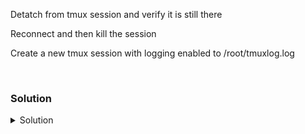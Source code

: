 Detatch from tmux session and verify it is still there

Reconnect and then kill the session

Create a new tmux session with logging enabled to /root/tmuxlog.log

<br>

### Solution
<details>
<summary>Solution</summary>
Detatch from tmux session

```plain
ctrl + b and d
```

Verify that tmux session is still running

```plain
tmux -ls
```{{exec}}

Reconnect to that session

```plain
tmux a -t 0
```{{exec}}

Kill each window sessions, remember to press `y` after being prompted.

```plain
ctrl + b and y
```

Create a new session

```plain
tmux 
```
Log sesion output to a file

```plain
tmux pipe-pane -o "exec cat >>$HOME/'logs-tmux.log'"
```

Execute a command that keeps on running

```plain
while true; do uptime; sleep 1; done
```{{exec}}

Detach the tmux session

```plain
ctrl + b and d
```

View the pane log

```
cat $HOME/'logs-tmux.log'
```{{exec}}

</details>